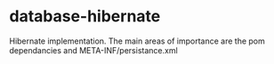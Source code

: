 # database-hibernate
Hibernate implementation. The main areas of importance are the pom dependancies and META-INF/persistance.xml
